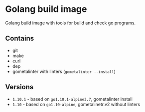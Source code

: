 # Golang build image

Golang build image with tools for build and check go programs.

## Contains

* git
* make
* curl
* dep
* gometalinter with linters (`gometalinter --install`)

## Versions

* `1.10.1` - based on `go1.10.1-alpine3.7`, gometalinter install
* `1.10` - based on `go1.10-alpine`, gometalinetr.v2 without linters
